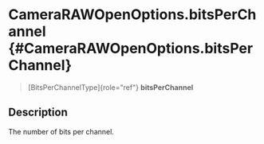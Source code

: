 CameraRAWOpenOptions.bitsPerChannel {#CameraRAWOpenOptions.bitsPerChannel}
===================================

> [BitsPerChannelType]{role="ref"} **bitsPerChannel**

Description
-----------

The number of bits per channel.

